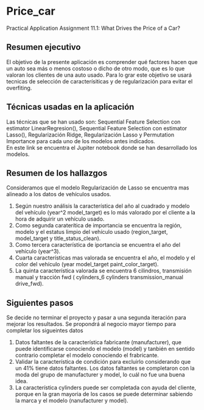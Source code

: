 # Price_car
Practical Application Assignment 11.1: What Drives the Price of a Car?
## Resumen ejecutivo
El objetivo de la presente aplicación es comprender qué factores hacen que un auto sea más o menos costoso o dicho de otro modo, que es lo que valoran los clientes de una auto usado. Para lo grar este objetivo se usará tecnicas de selección de caracterísiticas y de regularización para evitar el overfiting.

## Técnicas usadas en la aplicación
Las técnicas que se han usado son: Sequential Feature Selection con estimator LinearRegresion(), Sequential Feature Selection con estimator Lasso(), Regularización Ridge, Regularización Lasso y Permutation Importance para cada uno de los modelos antes indicados.<br>
En este link se encuentra el Jupiter notebook donde se han desarrollado los modelos.

## Resumen de los hallazgos
Consideramos que el modelo Regularización de Lasso se encuentra mas alineado a los datos de vehículos usados.<br>
1. Según nuestro análisis la característica del año al cuadrado y modelo del vehículo (year^2 model_target) es lo más valorado por el cliente a la hora de adquirir un vehículo usado.<br>
2. Como segunda caraterítica de importancia se encuentra la región, modelo y el estatus limpio del vehículo usado (region_target, model_target y title_status_clean).<br>
3. Como tercera característica de iportancia se encuentra el año del vehículo (year^3).<br>
4. Cuarta características mas valorada se encuentra el año, el modelo y el color del vehículo (year model_target paint_color_target).<br>
5. La quinta característica valorada se encuentra 6 cilindros, transmisión manual y tracción fwd ( cylinders_6 cylinders transmission_manual drive_fwd).<br>

## Siguientes pasos

Se decide no terminar el proyecto y pasar a una segunda iteración para mejorar los resultados. Se propondrá al negocio mayor tiempo para completar los sigueintes datos

1. Datos faltantes de la característica fabricante (manufacturer), que puede identificarse conociendo el modelo (model) y tanbién en sentido contrario completar el modelo conociendo el frabricante.
2. Validar la característica de condición para excluirlo considerando que un 41% tiene datos faltantes. Los datos faltantes se completaron con la moda del grupo de manufacturer y model, lo cuál no fue una buena idea.
3. La característica cylinders puede ser completada con ayuda del cliente, porque en la gran mayoria de los casos se puede determinar sabiendo la marca y el modelo (nanufacturer y model).
